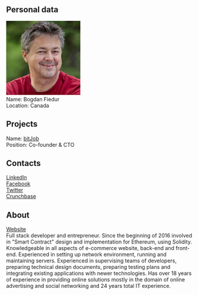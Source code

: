 ## Personal data
![bogdan fiedur photo](photo/bogdan_fiedur.jpg)  
Name:   Bogdan Fiedur  
Location: Canada
## Projects 
Name: [bitJob](../projects/bitjob.md)  
Position: Co-founder & CTO
## Contacts
[LinkedIn](https://www.linkedin.com/in/bogdanfiedur/)    
[Facebook](https://www.facebook.com/bogdan.fiedur)  
[Twitter](https://twitter.com/adlandpro)  
[Crunchbase](https://www.crunchbase.com/person/bogdan-fiedur#/entity)
## About
[Website](http://www.bogdanfiedur.net/)  
Full stack developer and entrepreneur. Since the beginning of 2016 involved in "Smart Contract" design and implementation for Ethereum, using Solidity. Knowledgeable in all aspects of e-commerce website, back-end and front-end. Experienced in setting up network environment, running and maintaining servers. Experienced in supervising teams of developers, preparing technical design documents, preparing testing plans and integrating existing applications with newer technologies. Has over 18 years of experience in providing online solutions mostly in the domain of online advertising and social networking and 24 years total IT experience. 
